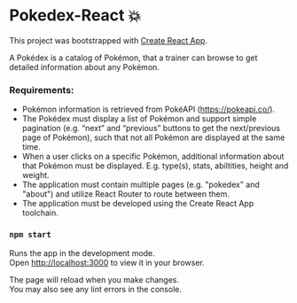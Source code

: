 # Pokedex-React 💥

This project was bootstrapped with [Create React App](https://github.com/facebook/create-react-app).
<p>A Pokédex is a catalog of Pokémon, that a trainer can browse to get detailed information about any Pokémon.</p>

### Requirements:

- Pokémon information is retrieved from PokéAPI (https://pokeapi.co/).
- The Pokédex must display a list of Pokémon and support simple pagination (e.g. “next” and “previous” buttons to get the next/previous page of Pokémon), such that not all Pokémon are displayed at the same time.
- When a user clicks on a specific Pokémon, additional information about that Pokémon must be displayed. E.g. type(s), stats, abiltities, height and weight.
- The application must contain multiple pages (e.g. "pokedex" and "about") and utilize React Router to route between them.
- The application must be developed using the Create React App toolchain.

### `npm start`

Runs the app in the development mode.\
Open [http://localhost:3000](http://localhost:3000) to view it in your browser.

The page will reload when you make changes.\
You may also see any lint errors in the console.

